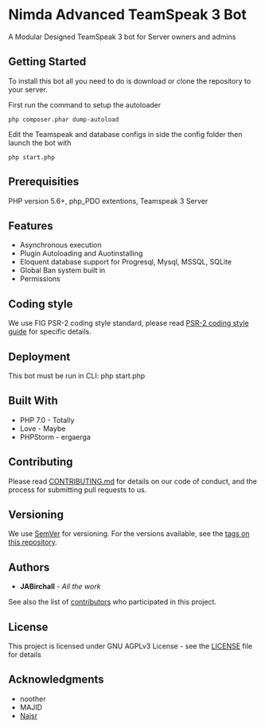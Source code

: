# Nimda Advanced TeamSpeak 3 Bot

A Modular Designed TeamSpeak 3 bot for Server owners and admins

## Getting Started

To install this bot all you need to do is download or clone the repository to your server.

First run the command to setup the autoloader

```
php composer.phar dump-autoload
```

Edit the Teamspeak and database configs in side the config folder then launch the bot with
```
php start.php
```

## Prerequisities

PHP version 5.6+, php_PDO extentions, Teamspeak 3 Server

## Features

* Asynchronous execution
* Plugin Autoloading and Auotinstalling
* Eloquent database support for Progresql, Mysql, MSSQL, SQLite
* Global Ban system built in
* Permissions

## Coding style

We use FIG PSR-2 coding style standard, please read [PSR-2 coding style guide](https://github.com/php-fig/fig-standards/blob/master/accepted/PSR-2-coding-style-guide.md) for specific details.

## Deployment

This bot must be run in CLI: php start.php

## Built With

* PHP 7.0 - Totally
* Love - Maybe
* PHPStorm - ergaerga

## Contributing

Please read [CONTRIBUTING.md](CONTRIBUTING.md) for details on our code of conduct, and the process for submitting pull requests to us.

## Versioning

We use [SemVer](http://semver.org/) for versioning. For the versions available, see the [tags on this repository](https://github.com/JABirchall/NimdaTS3/project/tags). 

## Authors

* **JABirchall** - *All the work*

See also the list of [contributors](https://github.com/JABirchall/NimdaTS3/graphs/contributors) who participated in this project.

## License

This project is licensed under GNU AGPLv3 License - see the [LICENSE](LICENSE) file for details

## Acknowledgments

* noother
* MAJID
* [Najsr](https://github.com/Najsr)
